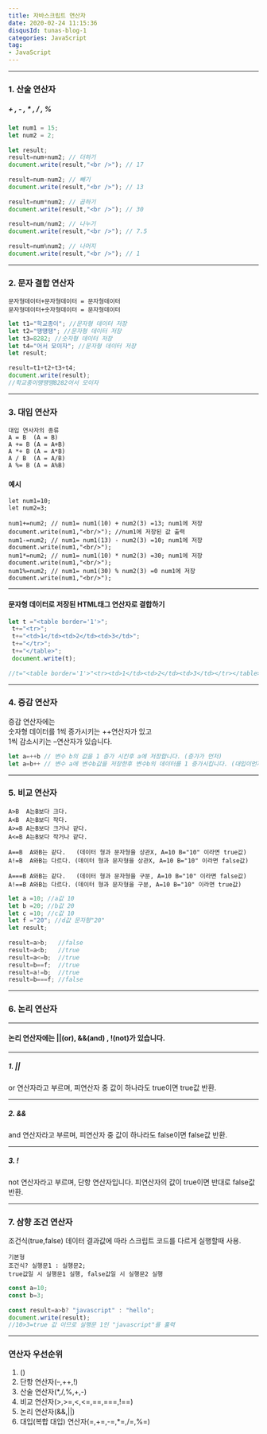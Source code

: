 ```yaml
---
title: 자바스크립트 연산자
date: 2020-02-24 11:15:36
disqusId: tunas-blog-1
categories: JavaScript
tag: 
- JavaScript
---
```


* * *

### 1. 산술 연산자


##### + , - , * , / , %

```js
let num1 = 15;  
let num2 = 2;  
  
let result;  
result=num+num2; // 더하기  
document.write(result,"<br />"); // 17  
  
result=num-num2; // 빼기  
document.write(result,"<br />"); // 13  
  
result=num*num2; // 곱하기  
document.write(result,"<br />"); // 30  
  
result=num/num2; // 나누기  
document.write(result,"<br />"); // 7.5  
  
result=num%num2; // 나머지  
document.write(result,"<br />"); // 1  
```

<!-- more -->

* * *

### 2. 문자 결합 연산자


    문자형데이터+문자형데이터 = 문자형데이터
    문자형데이터+숫자형데이터 = 문자형데이터

```js
let t1="학교종이"; //문자형 데이터 저장  
let t2="떙떙땡"; //문자형 데이터 저장  
let t3=8282; //숫자형 데이터 저장  
let t4="어서 모이자"; //문자형 데이터 저장  
let result;  
  
result=t1+t2+t3+t4;  
document.write(result);  
//학교종이땡땡땡8282어서 모이자  
```

* * *

### 3. 대입 연산자


    대입 연사자의 종류
    A = B  (A = B)
    A += B (A = A+B)
    A *+ B (A = A*B)
    A / B  (A = A/B)
    A %= B (A = A%B)

#### 예시

```
let num1=10;  
let num2=3;  
  
num1+=num2; // num1= num1(10) + num2(3) =13; num1에 저장  
document.write(num1,"<br/>"); //num1에 저장된 값 출력  
num1-=num2; // num1= num1(13) - num2(3) =10; num1에 저장  
document.write(num1,"<br/>");  
num1*=num2; // num1= num1(10) * num2(3) =30; num1에 저장  
document.write(num1,"<br/>");  
num1%=num2; // num1= num1(30) % num2(3) =0 num1에 저장  
document.write(num1,"<br/>");  
```

* * *

#### 문자형 데이터로 저장된 HTML태그 연산자로 결합하기

```js
let t ="<table border='1'>";  
 t+="<tr>";  
 t+="<td>1</td><td>2</td><td>3</td>";  
 t+="</tr>";  
 t+="</table>";  
 document.write(t);  
  
//t="<table border='1'>"<tr><td>1</td><td>2</td><td>3</td></tr></table>  
```

* * *

### 4. 증감 연산자


증감 연산자에는  
숫자형 데이터를 1씩 증가시키는 ++연산자가 있고  
1씩 감소시키는 –연산자가 있습니다.

```js
let a=++b // 변수 b의 값을 1 증가 시킨후 a에 저장합니다. (증가가 먼저)  
let a=b++ // 변수 a에 변수b값을 저장한후 변수b의 데이터를 1 증가시킵니다. (대입이먼저)  
```

* * *

### 5. 비교 연산자


    A>B  A는B보다 크다.
    A<B  A는B보디 작다.
    A>=B A는B보다 크거나 같다.
    A<=B A는B보다 작거나 같다.
    
    A==B  A와B는 같다.   (데이터 형과 문자형을 상관X, A=10 B="10" 이라면 true값)
    A!=B  A와B는 다르다. (데이터 형과 문자형을 상관X, A=10 B="10" 이라면 false값)
    
    A===B A와B는 같다.   (데이터 형과 문자형을 구분, A=10 B="10" 이라면 false값)
    A!==B A와B는 다르다. (데이터 형과 문자형을 구분, A=10 B="10" 이라면 true값)

```js
let a =10; //a값 10  
let b =20; //b값 20  
let c =10; //c값 10  
let f ="20"; //d값 문자형"20"  
let result;  
  
result=a>b;   //false  
result=a<b;   //true  
result=a<=b;  //true  
result=b==f;  //true  
result=a!=b;  //true  
result=b===f; //false  
```

* * *

### 6. 논리 연산자

* * *

#### 논리 연산자에는 ||(or), &&(and) , !(not)가 있습니다.

* * *

##### 1. ||

or 연산자라고 부르며, 피연산자 중 값이 하나라도 true이면 true값 반환.

* * *

##### 2. &&

and 연산자라고 부르며, 피연산자 중 값이 하나라도 false이면 false값 반환.

* * *

##### 3. !

not 연산자라고 부르며, 단항 연산자입니다. 피연산자의 값이 true이면 반대로 false값 반환.

* * *

### 7. 삼향 조건 연산자

조건식(true,false) 데이터 결과값에 따라 스크립트 코드를 다르게 실행할때 사용.

    기본형
    조건식? 실행문1 : 실행문2;
    true값일 시 실행문1 실행, false값일 시 실행문2 실행

```js
const a=10;  
const b=3;  
  
const result=a>b? "javascript" : "hello";  
document.write(result);  
//10>3=true 값 이므로 실행문 1인 "javascript"를 훌력  
```

* * *

### 연산자 우선순위

1.  ()
2.  단항 연산자(–,++,!)
3.  산술 연산자(*,/,%,+,-)
4.  비교 연산자(>,>=,<,<=,==,===,!==)
5.  논리 연산자(&&,||)
6.  대입(복합 대입) 연산자(=,+=,-=,*=,/=,%=)